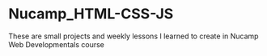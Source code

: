 # Nucamp_HTML-CSS-JS
These are small projects and weekly lessons I learned to create in Nucamp Web Developmentals course
